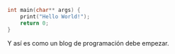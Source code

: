 ---
---

```c
int main(char** args) {
    print("Hello World!");
    return 0;
}
```

Y así es como un blog de programación debe empezar.
